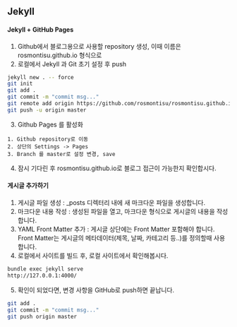 ## Jekyll
#### Jekyll + GitHub Pages
1. Github에서 블로그용으로 사용할 repository 생성, 이때 이름은 rosmontisu.github.io 형식으로
2. 로컬에서 Jekyll 과 Git 초기 설정 후 push
```bash
jekyll new . -- force
git init
git add .
git commit -m "commit msg..."
git remote add origin https://github.com/rosmontisu/rosmontisu.github.io.git
git push -u origin master
```
3. Github Pages 를 활성화
```
1. Github repository로 이동
2. 상단의 Settings -> Pages
3. Branch 를 master로 설정 변경, save
```
4. 잠시 기다린 후 rosmontisu.github.io로 블로그 접근이 가능한지 확인합시다.
#### 게시글 추가하기
1. 게시글 파일 생성 : _posts 디렉터리 내에 새 마크다운 파일을 생성합니다.
2. 마크다운 내용 작성 : 생성된 파일을 열고, 마크다운 형식으로 게시글의 내용을 작성합니다. 
3. YAML Front Matter 추가 : 게시글 상단에는 Front Matter 포함해야 합니다. Front Matter는 게시글의 메타데이터(제목, 날짜, 카테고리 등..)를 정의할때 사용합니다.
4. 로컬에서 사이트를 빌드 후, 로컬 사이트에서 확인해봅시다.
```bash
bundle exec jekyll serve
http://127.0.0.1:4000/
```
5. 확인이 되었다면, 변경 사항을 GitHub로 push하면 끝납니다.
```bash
git add .
git commit -m "commit msg..."
git push origin master
```
